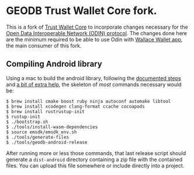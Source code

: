 # GEODB Trust Wallet Core fork.

This is a fork of [Trust Wallet
Core](https://github.com/trustwallet/wallet-core) to incorporate changes
necessary for the [Open Data Interoperable Network (ODIN)
protocol](https://odinprotocol.io/). The changes done here are the minimum
required to be able to use Odin with [Wallace Wallet
app](https://wallacewallet.io/), the main consumer of this fork.


## Compiling Android library

Using a mac to build the android library, following the [documented
steps](https://developer.trustwallet.com/developer/wallet-core/developing-the-library/building)
and [a bit of extra
help](https://github.com/trustwallet/wallet-core/discussions/3692), the
skeleton of *most* commands necessary would be:

```
$ brew install cmake boost ruby ninja autoconf automake libtool 
$ brew install xcodegen clang-format ccache cocoapods
$ brew install rustrustup-init
$ rustup-init
$ ./bootstrap.sh
$ ./tools/install-wasm-dependencies
$ source emsdk/emsdk_env.sh
$ ./tools/generate-files
$ ./tools/geodb-android-release
```

After running more or less those commands, that last release script should
generate a `dist-android` directory containing a zip file with the contained
files. You can upload this file somewhere or include directly into a project.
